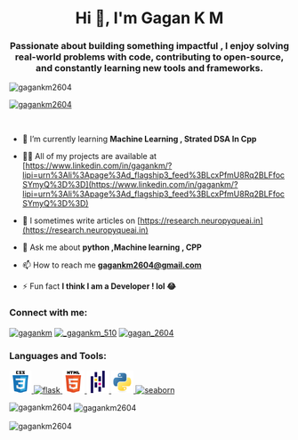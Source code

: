 <h1 align="center">Hi 👋, I'm Gagan K M</h1>
<h3 align="center">Passionate about building something impactful , I enjoy solving real-world problems with code, contributing to open-source, and constantly learning new tools and frameworks.</h3>

<p align="left"> <img src="https://komarev.com/ghpvc/?username=gagankm2604&label=Profile%20views&color=0e75b6&style=flat" alt="gagankm2604" /> </p>

<p align="left"> <a href="https://github.com/ryo-ma/github-profile-trophy"><img src="https://github-profile-trophy.vercel.app/?username=gagankm2604" alt="gagankm2604" /></a> </p>

<p align="left"> <a href="https://twitter.com/" target="blank"><img src="https://img.shields.io/twitter/follow/?logo=twitter&style=for-the-badge" alt="" /></a> </p>

- 🌱 I’m currently learning **Machine Learning , Strated DSA In Cpp**

- 👨‍💻 All of my projects are available at [https://www.linkedin.com/in/gagankm/?lipi=urn%3Ali%3Apage%3Ad_flagship3_feed%3BLcxPfmU8Rq2BLFfocSYmyQ%3D%3D](https://www.linkedin.com/in/gagankm/?lipi=urn%3Ali%3Apage%3Ad_flagship3_feed%3BLcxPfmU8Rq2BLFfocSYmyQ%3D%3D)

- 📝 I sometimes write articles on [https://research.neuropyqueai.in](https://research.neuropyqueai.in)

- 💬 Ask me about **python ,Machine learning , CPP**

- 📫 How to reach me **gagankm2604@gmail.com**

- ⚡ Fun fact **I think I am a Developer ! lol 😂**

<h3 align="left">Connect with me:</h3>
<p align="left">
<a href="https://linkedin.com/in/gagankm" target="blank"><img align="center" src="https://raw.githubusercontent.com/rahuldkjain/github-profile-readme-generator/master/src/images/icons/Social/linked-in-alt.svg" alt="gagankm" height="30" width="40" /></a>
<a href="https://instagram.com/_gagankm_510" target="blank"><img align="center" src="https://raw.githubusercontent.com/rahuldkjain/github-profile-readme-generator/master/src/images/icons/Social/instagram.svg" alt="_gagankm_510" height="30" width="40" /></a>
<a href="https://www.leetcode.com/gagan_2604" target="blank"><img align="center" src="https://raw.githubusercontent.com/rahuldkjain/github-profile-readme-generator/master/src/images/icons/Social/leet-code.svg" alt="gagan_2604" height="30" width="40" /></a>
</p>

<h3 align="left">Languages and Tools:</h3>
<p align="left"> <a href="https://www.w3schools.com/css/" target="_blank" rel="noreferrer"> <img src="https://raw.githubusercontent.com/devicons/devicon/master/icons/css3/css3-original-wordmark.svg" alt="css3" width="40" height="40"/> </a> <a href="https://flask.palletsprojects.com/" target="_blank" rel="noreferrer"> <img src="https://www.vectorlogo.zone/logos/pocoo_flask/pocoo_flask-icon.svg" alt="flask" width="40" height="40"/> </a> <a href="https://www.w3.org/html/" target="_blank" rel="noreferrer"> <img src="https://raw.githubusercontent.com/devicons/devicon/master/icons/html5/html5-original-wordmark.svg" alt="html5" width="40" height="40"/> </a> <a href="https://pandas.pydata.org/" target="_blank" rel="noreferrer"> <img src="https://raw.githubusercontent.com/devicons/devicon/2ae2a900d2f041da66e950e4d48052658d850630/icons/pandas/pandas-original.svg" alt="pandas" width="40" height="40"/> </a> <a href="https://www.python.org" target="_blank" rel="noreferrer"> <img src="https://raw.githubusercontent.com/devicons/devicon/master/icons/python/python-original.svg" alt="python" width="40" height="40"/> </a> <a href="https://seaborn.pydata.org/" target="_blank" rel="noreferrer"> <img src="https://seaborn.pydata.org/_images/logo-mark-lightbg.svg" alt="seaborn" width="40" height="40"/> </a> </p>

<p><img align="left" src="https://github-readme-stats.vercel.app/api/top-langs?username=gagankm2604&show_icons=true&locale=en&layout=compact" alt="gagankm2604" /></p>

<p>&nbsp;<img align="center" src="https://github-readme-stats.vercel.app/api?username=gagankm2604&show_icons=true&locale=en" alt="gagankm2604" /></p>

<p><img align="center" src="https://github-readme-streak-stats.herokuapp.com/?user=gagankm2604&" alt="gagankm2604" /></p>
